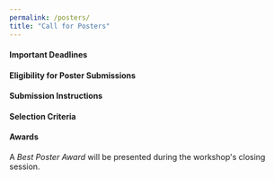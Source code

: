 ```yaml
---
permalink: /posters/
title: "Call for Posters"
---
```


#### Important Deadlines

#### Eligibility for Poster Submissions

#### Submission Instructions

#### Selection Criteria

#### Awards

A *Best Poster Award* will be presented during the workshop's closing session.

